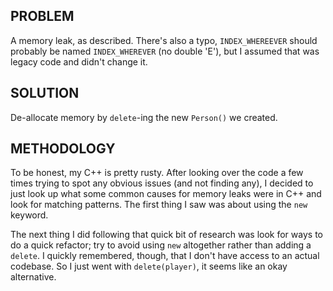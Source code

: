 ## PROBLEM 
A memory leak, as described. There's also a typo, `INDEX_WHEREEVER` should probably be named `INDEX_WHEREVER` (no double 'E'), but I assumed that was legacy code and didn't change it.

## SOLUTION
De-allocate memory by `delete`-ing the new `Person()` we created.

## METHODOLOGY
To be honest, my C++ is pretty rusty. After looking over the code a few times trying to spot any obvious issues (and not finding any), I decided to just look up what some common causes for memory leaks were in C++ and look for matching patterns. The first thing I saw was about using the `new` keyword. 

The next thing I did following that quick bit of research was look for ways to do a quick refactor; try to avoid using `new` altogether rather than adding a `delete`. I quickly remembered, though, that I don't have access to an actual codebase. So I just went with `delete(player)`, it seems like an okay alternative.